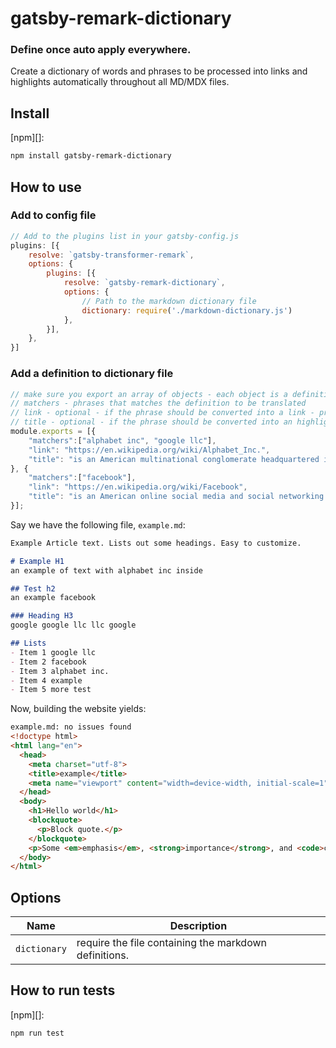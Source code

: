 
# gatsby-remark-dictionary

### Define once auto apply everywhere. 
Create a dictionary of words and phrases to be processed into links and highlights automatically throughout all MD/MDX files.

## Install

[npm][]:

```sh
npm install gatsby-remark-dictionary
```

## How to use

### Add to config file
```javascript
// Add to the plugins list in your gatsby-config.js
plugins: [{
    resolve: `gatsby-transformer-remark`,
    options: {
        plugins: [{
            resolve: `gatsby-remark-dictionary`,
            options: {
                // Path to the markdown dictionary file
                dictionary: require('./markdown-dictionary.js')
            },
        }],
    },
}]
```

### Add a definition to dictionary file

```javascript
// make sure you export an array of objects - each object is a definition containing
// matchers - phrases that matches the definition to be translated
// link - optional - if the phrase should be converted into a link - provide the URL for the link
// title - optional - if the phrase should be converted into an highlighter, provide the text to be presented when hovered.
module.exports = [{
    "matchers":["alphabet inc", "google llc"],
    "link": "https://en.wikipedia.org/wiki/Alphabet_Inc.",
    "title": "is an American multinational conglomerate headquartered in Mountain View, California. It was created through a restructuring of Google on October 2, 2015,[2] and became the parent company of Google and several former Google subsidiaries"
}, {
    "matchers":["facebook"],
    "link": "https://en.wikipedia.org/wiki/Facebook",
    "title": "is an American online social media and social networking service based in Menlo Park, California, and a flagship service of the namesake company Facebook, Inc."
}];
```

Say we have the following file, `example.md`:

```markdown
Example Article text. Lists out some headings. Easy to customize.

# Example H1
an example of text with alphabet inc inside

## Test h2
an example facebook

### Heading H3
google google llc llc google

## Lists
- Item 1 google llc
- Item 2 facebook
- Item 3 alphabet inc.
- Item 4 example
- Item 5 more test
```

Now, building the website yields:

```html
example.md: no issues found
<!doctype html>
<html lang="en">
  <head>
    <meta charset="utf-8">
    <title>example</title>
    <meta name="viewport" content="width=device-width, initial-scale=1">
  </head>
  <body>
    <h1>Hello world</h1>
    <blockquote>
      <p>Block quote.</p>
    </blockquote>
    <p>Some <em>emphasis</em>, <strong>importance</strong>, and <code>code</code>.</p>
  </body>
</html>
```

## Options

| Name                    | Description                                                                                                                                                                                                                                                                                                                                                                                                                                                                                                                                                                                                                        |
| ----------------------- | ---------------------------------------------------------------------------------------------------------------------------------------------------------------------------------------------------------------------------------------------------------------------------------------------------------------------------------------------------------------------------------------------------------------------------------------------------------------------------------------------------------------------------------------------------------------------------------------------------------------------------------- |
| `dictionary`              | require the file containing the markdown definitions.


## How to run tests

[npm][]:

```sh
npm run test
```